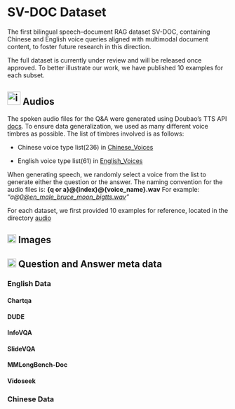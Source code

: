 #  SV-DOC Dataset
The first bilingual speech–document RAG dataset SV-DOC, containing Chinese and English voice queries aligned with multimodal document content, to foster future research in this direction.


The full dataset is currently under review and will be released once approved. To better illustrate our work, we have published 10 examples for each subset. 
## <img width="30" height="30" alt="icon_voice" src="https://github.com/user-attachments/assets/63dfbd03-555e-4ee7-bd38-146e13be9dcb" />  Audios

The spoken audio files for the Q&A were generated using Doubao’s TTS API [docs](https://www.volcengine.com/docs/6561/1257544). To ensure data generalization, we used as many different voice timbres as possible. The list of timbres involved is as follows:
- Chinese voice type list(236) in [Chinese_Voices](CHN_voices) 

- English voice type list(61) in [English_Voices](ENG_voices)


When generating speech, we randomly select a voice from the list to generate either the question or the answer. The naming convention for the audio files is:
**{q or a}@{index}@{voice\_name}.wav**
For example: *“a@[0@en\_male\_bruce\_moon\_bigtts.wav](mailto:0@en_male_bruce_moon_bigtts.wav)”*

For each dataset, we first provided 10 examples for reference, located in the directory [audio](./audio)


## <img width="20" height="20" alt="image" src="https://github.com/user-attachments/assets/e90f6dbd-b48b-4993-9ff5-3794fe7a71f1" /> Images

##  <img width="20" height="20" alt="qa" src="https://github.com/user-attachments/assets/997b64c4-6b82-45c6-bcff-47a7e943a817" /> Question and Answer meta data

### English Data

#### Chartqa

#### DUDE

#### InfoVQA

#### SlideVQA

#### MMLongBench-Doc

#### Vidoseek

### Chinese Data


